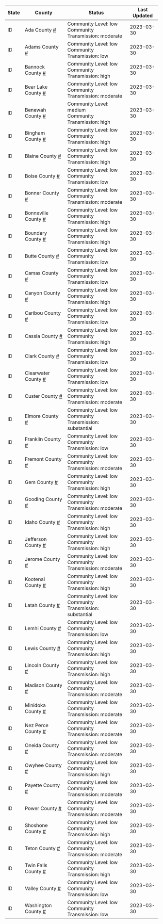 State | County | Status | Last Updated
--- | --- | --- | --- 
ID | Ada County <a href="#ada_county">#</a> | <a name="ada_county"></a>Community Level: low<br/>Community Transmission: moderate | 2023-03-30
ID | Adams County <a href="#adams_county">#</a> | <a name="adams_county"></a>Community Level: low<br/>Community Transmission: low | 2023-03-30
ID | Bannock County <a href="#bannock_county">#</a> | <a name="bannock_county"></a>Community Level: low<br/>Community Transmission: high | 2023-03-30
ID | Bear Lake County <a href="#bear_lake_county">#</a> | <a name="bear_lake_county"></a>Community Level: low<br/>Community Transmission: moderate | 2023-03-30
ID | Benewah County <a href="#benewah_county">#</a> | <a name="benewah_county"></a>Community Level: medium<br/>Community Transmission: high | 2023-03-30
ID | Bingham County <a href="#bingham_county">#</a> | <a name="bingham_county"></a>Community Level: low<br/>Community Transmission: high | 2023-03-30
ID | Blaine County <a href="#blaine_county">#</a> | <a name="blaine_county"></a>Community Level: low<br/>Community Transmission: high | 2023-03-30
ID | Boise County <a href="#boise_county">#</a> | <a name="boise_county"></a>Community Level: low<br/>Community Transmission: low | 2023-03-30
ID | Bonner County <a href="#bonner_county">#</a> | <a name="bonner_county"></a>Community Level: low<br/>Community Transmission: moderate | 2023-03-30
ID | Bonneville County <a href="#bonneville_county">#</a> | <a name="bonneville_county"></a>Community Level: low<br/>Community Transmission: high | 2023-03-30
ID | Boundary County <a href="#boundary_county">#</a> | <a name="boundary_county"></a>Community Level: low<br/>Community Transmission: high | 2023-03-30
ID | Butte County <a href="#butte_county">#</a> | <a name="butte_county"></a>Community Level: low<br/>Community Transmission: low | 2023-03-30
ID | Camas County <a href="#camas_county">#</a> | <a name="camas_county"></a>Community Level: low<br/>Community Transmission: low | 2023-03-30
ID | Canyon County <a href="#canyon_county">#</a> | <a name="canyon_county"></a>Community Level: low<br/>Community Transmission: high | 2023-03-30
ID | Caribou County <a href="#caribou_county">#</a> | <a name="caribou_county"></a>Community Level: low<br/>Community Transmission: low | 2023-03-30
ID | Cassia County <a href="#cassia_county">#</a> | <a name="cassia_county"></a>Community Level: low<br/>Community Transmission: high | 2023-03-30
ID | Clark County <a href="#clark_county">#</a> | <a name="clark_county"></a>Community Level: low<br/>Community Transmission: low | 2023-03-30
ID | Clearwater County <a href="#clearwater_county">#</a> | <a name="clearwater_county"></a>Community Level: low<br/>Community Transmission: low | 2023-03-30
ID | Custer County <a href="#custer_county">#</a> | <a name="custer_county"></a>Community Level: low<br/>Community Transmission: moderate | 2023-03-30
ID | Elmore County <a href="#elmore_county">#</a> | <a name="elmore_county"></a>Community Level: low<br/>Community Transmission: substantial | 2023-03-30
ID | Franklin County <a href="#franklin_county">#</a> | <a name="franklin_county"></a>Community Level: low<br/>Community Transmission: low | 2023-03-30
ID | Fremont County <a href="#fremont_county">#</a> | <a name="fremont_county"></a>Community Level: low<br/>Community Transmission: moderate | 2023-03-30
ID | Gem County <a href="#gem_county">#</a> | <a name="gem_county"></a>Community Level: low<br/>Community Transmission: high | 2023-03-30
ID | Gooding County <a href="#gooding_county">#</a> | <a name="gooding_county"></a>Community Level: low<br/>Community Transmission: moderate | 2023-03-30
ID | Idaho County <a href="#idaho_county">#</a> | <a name="idaho_county"></a>Community Level: low<br/>Community Transmission: high | 2023-03-30
ID | Jefferson County <a href="#jefferson_county">#</a> | <a name="jefferson_county"></a>Community Level: low<br/>Community Transmission: high | 2023-03-30
ID | Jerome County <a href="#jerome_county">#</a> | <a name="jerome_county"></a>Community Level: low<br/>Community Transmission: moderate | 2023-03-30
ID | Kootenai County <a href="#kootenai_county">#</a> | <a name="kootenai_county"></a>Community Level: low<br/>Community Transmission: high | 2023-03-30
ID | Latah County <a href="#latah_county">#</a> | <a name="latah_county"></a>Community Level: low<br/>Community Transmission: substantial | 2023-03-30
ID | Lemhi County <a href="#lemhi_county">#</a> | <a name="lemhi_county"></a>Community Level: low<br/>Community Transmission: low | 2023-03-30
ID | Lewis County <a href="#lewis_county">#</a> | <a name="lewis_county"></a>Community Level: low<br/>Community Transmission: high | 2023-03-30
ID | Lincoln County <a href="#lincoln_county">#</a> | <a name="lincoln_county"></a>Community Level: low<br/>Community Transmission: high | 2023-03-30
ID | Madison County <a href="#madison_county">#</a> | <a name="madison_county"></a>Community Level: low<br/>Community Transmission: moderate | 2023-03-30
ID | Minidoka County <a href="#minidoka_county">#</a> | <a name="minidoka_county"></a>Community Level: low<br/>Community Transmission: moderate | 2023-03-30
ID | Nez Perce County <a href="#nez_perce_county">#</a> | <a name="nez_perce_county"></a>Community Level: low<br/>Community Transmission: moderate | 2023-03-30
ID | Oneida County <a href="#oneida_county">#</a> | <a name="oneida_county"></a>Community Level: low<br/>Community Transmission: moderate | 2023-03-30
ID | Owyhee County <a href="#owyhee_county">#</a> | <a name="owyhee_county"></a>Community Level: low<br/>Community Transmission: high | 2023-03-30
ID | Payette County <a href="#payette_county">#</a> | <a name="payette_county"></a>Community Level: low<br/>Community Transmission: moderate | 2023-03-30
ID | Power County <a href="#power_county">#</a> | <a name="power_county"></a>Community Level: low<br/>Community Transmission: moderate | 2023-03-30
ID | Shoshone County <a href="#shoshone_county">#</a> | <a name="shoshone_county"></a>Community Level: low<br/>Community Transmission: high | 2023-03-30
ID | Teton County <a href="#teton_county">#</a> | <a name="teton_county"></a>Community Level: low<br/>Community Transmission: moderate | 2023-03-30
ID | Twin Falls County <a href="#twin_falls_county">#</a> | <a name="twin_falls_county"></a>Community Level: low<br/>Community Transmission: high | 2023-03-30
ID | Valley County <a href="#valley_county">#</a> | <a name="valley_county"></a>Community Level: low<br/>Community Transmission: low | 2023-03-30
ID | Washington County <a href="#washington_county">#</a> | <a name="washington_county"></a>Community Level: low<br/>Community Transmission: low | 2023-03-30

